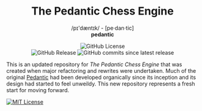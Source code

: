 <div align="center">
<h1 style="text-align: center">The Pedantic Chess Engine</h1>
<p style="text-align: center;">
/pɪ'dæntɪk/ - [pe·dan·tic]<br />
<span style="font-weight: bold">pedantic</span>
</p>

![GitHub License](https://img.shields.io/github/license/JoAnnP38/PedanticRF)  
![GitHub Release](https://img.shields.io/github/v/release/JoAnnP38/PedanticRF)
![GitHub commits since latest release](https://img.shields.io/github/commits-since/JoAnnP38/PedanticRF/latest)

</div>

This is an updated repository for *The Pedantic Chess Engine* that was created when major refactoring and rewrites were undertaken. Much of the original [Pedantic](https://github.com/JoAnnP38/Pedantic) had been developed organically since its inception and its design had started to feel unweildy. This new repository represents a fresh start for moving forward.

[![MIT License](https://upload.wikimedia.org/wikipedia/commons/thumb/0/0c/MIT_logo.svg/100px-MIT_logo.svg.png)](https://en.wikipedia.org/wiki/MIT_License)


